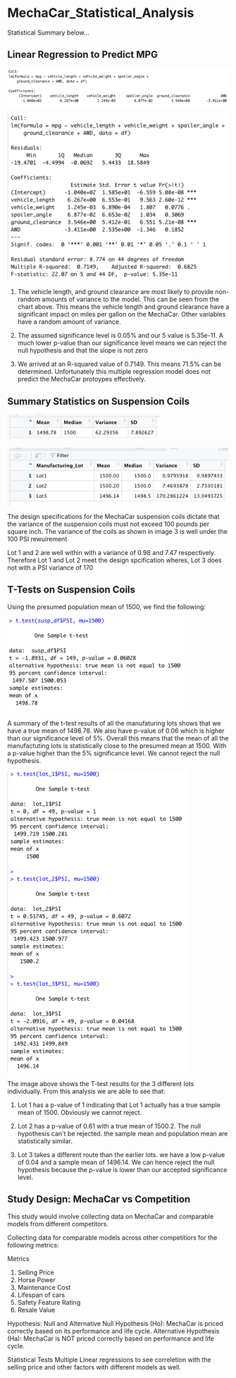 # MechaCar_Statistical_Analysis

Statistical Summary below...

## Linear Regression to Predict MPG
![Image 1](Resources/image1.png "Image 1")

![Image 2](Resources/image2.png "Image 2")

1. The vehicle length, and ground clearance are most likely to provide non-random amounts of variance to the model. This can be seen from the chart above.  This means the vehicle length and ground clearance have a significant impact on miles per gallon on the MechaCar. Other variables have a random amount of variance.

1. The assumed significance level is 0.05% and our 5 value is 5.35e-11. A much lower p-value than our significance level means we can reject the null hypothesis and that the slope is not zero  

1. We arrived at an R-squared value of 0.7149. This means 71.5% can be determined. Unfortunately this multiple regression model does not predict the MechaCar protoypes effectively.

## Summary Statistics on Suspension Coils
![Image 3](Resources/image3.png "Image 3")

![Image 4](Resources/image4.png "Image 4")

The design specifications for the MechaCar suspension coils dictate that the variance of the suspension coils must not exceed 100 pounds per square inch. The variance of the coils as shown in image 3 is well under the 100 PSI rewuirement  

Lot 1 and 2 are well within with a variance of 0.98 and 7.47 respectively. Therefore Lot 1 and Lot 2 meet the design spcification wheres, Lot 3 does not with a PSI variance of 170

## T-Tests on Suspension Coils

Using the presumed population mean of 1500, we find the following:

![Image 5](Resources/image5.png "Image 5")

A summary of the t-test results of all the manufaturing lots shows that we have a true mean of 1498.78. We also have p-value of 0.06 which is higher than our significance level of 5%. Overall this means that the mean of all the manufactuting lots is statistically close to the presumed mean at 1500. With a p-value higher than the 5% significance level. We cannot reject the null hypothesis.

![Image 6](Resources/image6.png "Image 6")

The image above shows the T-test results for the 3 different lots individually. From this analysis we are able to see that:

1. Lot 1 has a p-value of 1 indicating that Lot 1 actually has a true sample mean of 1500. Obviously we cannot reject. 

1. Lot 2 has a p-value of 0.61  with a true mean of 1500.2. The null hypothesis can't be rejected. the sample mean and population mean are statistically similar.

1. Lot 3 takes a different route than the earlier lots. we have a low p-value of 0.04 and a sample mean of 1496.14. We can hence reject the null hypothesis because the p-value is lower than our accepted significance level. 

## Study Design: MechaCar vs Competition
This study would involve collecting data on MechaCar and comparable models from different competitors.

Collecting data for comparable models across other competitiors for the following metrics:

Metrics
1. Selling Price
1. Horse Power
1. Maintenance Cost 
1. Lifespan of cars
1. Safety Feature Rating
1. Resale Value

Hypothesis: Null and Alternative
Null Hypothesis (Ho): MechaCar is priced correctly based on its performance and life cycle.
Alternative Hypothesis (Ha): MechaCar is NOT priced correctly based on performance and life cycle.

Statistical Tests
Multiple Linear regressions to see correletion with the selling price and other factors with different models as well. 
